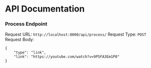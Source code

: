# API Documentation

### Process Endpoint
Request URL: `http://localhost:8000/api/process/`
Request Type: `POST`
Request Body:
```
{
    "type": "link",
    "link": "https://youtube.com/watch?v=9P5FA3Em1P8"
}
```